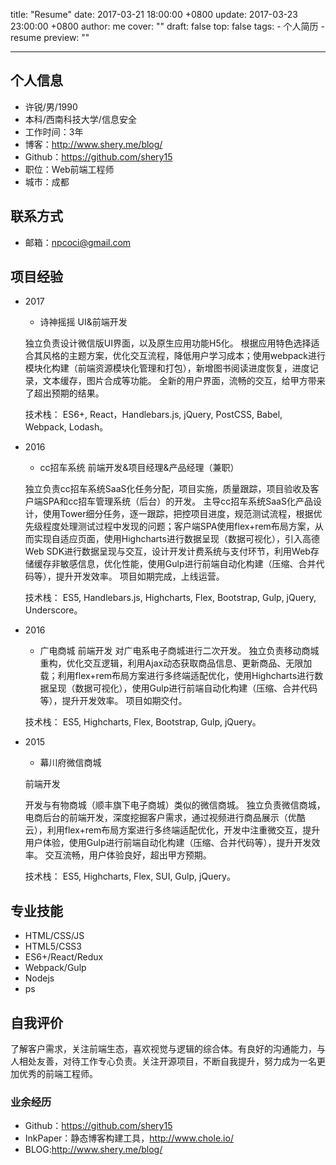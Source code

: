title: "Resume"
date: 2017-03-21 18:00:00 +0800
update: 2017-03-23 23:00:00 +0800
author: me
cover: ""
draft: false
top: false
tags:
    - 个人简历
    - resume
preview: ""

---
## 个人信息
  - 许锐/男/1990
  - 本科/西南科技大学/信息安全
  - 工作时间：3年
  - 博客：http://www.shery.me/blog/
  - Github：https://github.com/shery15
  - 职位：Web前端工程师
  - 城市：成都

## 联系方式
  - 邮箱：npcoci@gmail.com

## 项目经验
  - 2017
    - 诗神摇摇
    UI&前端开发

    独立负责设计微信版UI界面，以及原生应用功能H5化。
    根据应用特色选择适合其风格的主题方案，优化交互流程，降低用户学习成本；使用webpack进行模块化构建（前端资源模块化管理和打包），新增图书阅读进度恢复，进度记录，文本缓存，图片合成等功能。
    全新的用户界面，流畅的交互，给甲方带来了超出预期的结果。

    技术栈： ES6+, React，Handlebars.js, jQuery, PostCSS, Babel, Webpack, Lodash。

  - 2016
    - cc招车系统
    前端开发&项目经理&产品经理（兼职）

    独立负责cc招车系统SaaS化任务分配，项目实施，质量跟踪，项目验收及客户端SPA和cc招车管理系统（后台）的开发。
    主导cc招车系统SaaS化产品设计，使用Tower细分任务，逐一跟踪，把控项目进度，规范测试流程，根据优先级程度处理测试过程中发现的问题；客户端SPA使用flex+rem布局方案，从而实现自适应页面，使用Highcharts进行数据呈现（数据可视化），引入高德Web SDK进行数据呈现与交互，设计开发计费系统与支付环节，利用Web存储缓存非敏感信息，优化性能，使用Gulp进行前端自动化构建（压缩、合并代码等），提升开发效率。
    项目如期完成，上线运营。

    技术栈： ES5, Handlebars.js, Highcharts, Flex, Bootstrap, Gulp, jQuery, Underscore。

  - 2016
    - 广电商城
    前端开发
    对广电系电子商城进行二次开发。
    独立负责移动商城重构，优化交互逻辑，利用Ajax动态获取商品信息、更新商品、无限加载；利用flex+rem布局方案进行多终端适配优化，使用Highcharts进行数据呈现（数据可视化），使用Gulp进行前端自动化构建（压缩、合并代码等），提升开发效率。
    项目如期交付。

    技术栈： ES5, Highcharts, Flex, Bootstrap, Gulp, jQuery。

  - 2015
    - 幕川府微信商城

    前端开发

    开发与有物商城（顺丰旗下电子商城）类似的微信商城。
    独立负责微信商城，电商后台的前端开发，深度挖掘客户需求，通过视频进行商品展示（优酷云），利用flex+rem布局方案进行多终端适配优化，开发中注重微交互，提升用户体验，使用Gulp进行前端自动化构建（压缩、合并代码等），提升开发效率。
    交互流畅，用户体验良好，超出甲方预期。

    技术栈： ES5, Highcharts, Flex, SUI, Gulp, jQuery。

## 专业技能
  - HTML/CSS/JS
  - HTML5/CSS3
  - ES6+/React/Redux
  - Webpack/Gulp
  - Nodejs
  - ps

## 自我评价
了解客户需求，关注前端生态，喜欢视觉与逻辑的综合体。有良好的沟通能力，与人相处友善，对待工作专心负责。关注开源项目，不断自我提升，努力成为一名更加优秀的前端工程师。

### 业余经历
  - Github：https://github.com/shery15
  - InkPaper：静态博客构建工具，http://www.chole.io/
  - BLOG:http://www.shery.me/blog/
